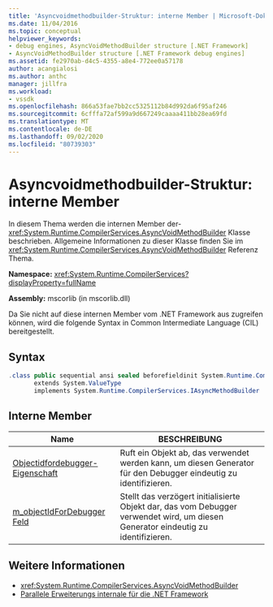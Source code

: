 ```yaml
---
title: 'Asyncvoidmethodbuilder-Struktur: interne Member | Microsoft-Dokumentation'
ms.date: 11/04/2016
ms.topic: conceptual
helpviewer_keywords:
- debug engines, AsyncVoidMethodBuilder structure [.NET Framework]
- AsyncVoidMethodBuilder structure [.NET Framework debug engines]
ms.assetid: fe2970ab-d4c5-4355-a8e4-772ee0a57178
author: acangialosi
ms.author: anthc
manager: jillfra
ms.workload:
- vssdk
ms.openlocfilehash: 866a53fae7bb2cc5325112b84d992da6f95af246
ms.sourcegitcommit: 6cfffa72af599a9d667249caaaa411bb28ea69fd
ms.translationtype: MT
ms.contentlocale: de-DE
ms.lasthandoff: 09/02/2020
ms.locfileid: "80739303"
---
```

# <a name="asyncvoidmethodbuilder-structure---internal-members"></a>Asyncvoidmethodbuilder-Struktur: interne Member
In diesem Thema werden die internen Member der- <xref:System.Runtime.CompilerServices.AsyncVoidMethodBuilder> Klasse beschrieben. Allgemeine Informationen zu dieser Klasse finden Sie im <xref:System.Runtime.CompilerServices.AsyncVoidMethodBuilder> Referenz Thema.

 **Namespace:** <xref:System.Runtime.CompilerServices?displayProperty=fullName>

 **Assembly:** mscorlib (in mscorlib.dll)

 Da Sie nicht auf diese internen Member vom .NET Framework aus zugreifen können, wird die folgende Syntax in Common Intermediate Language (CIL) bereitgestellt.

## <a name="syntax"></a>Syntax

```csharp
.class public sequential ansi sealed beforefieldinit System.Runtime.CompilerServices.AsyncVoidMethodBuilder
       extends System.ValueType
       implements System.Runtime.CompilerServices.IAsyncMethodBuilder
```

## <a name="internal-members"></a>Interne Member

|Name|BESCHREIBUNG|
|----------|-----------------|
|[Objectidfordebugger-Eigenschaft](../../extensibility/debugger/asyncvoidmethodbuilder-objectidfordebugger-property.md)|Ruft ein Objekt ab, das verwendet werden kann, um diesen Generator für den Debugger eindeutig zu identifizieren.|
|[m_objectIdForDebugger Feld](../../extensibility/debugger/asyncvoidmethodbuilder-m-objectidfordebugger-field.md)|Stellt das verzögert initialisierte Objekt dar, das vom Debugger verwendet wird, um diesen Generator eindeutig zu identifizieren.|

## <a name="see-also"></a>Weitere Informationen
- <xref:System.Runtime.CompilerServices.AsyncVoidMethodBuilder>
- [Parallele Erweiterungs internale für die .NET Framework](../../extensibility/debugger/parallel-extension-internals-for-the-dotnet-framework.md)
